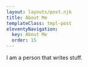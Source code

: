 ```yaml
---
layout: layouts/post.njk
title: About Me
templateClass: tmpl-post
eleventyNavigation:
  key: About Me
  order: 15
---
```


I am a person that writes stuff.
